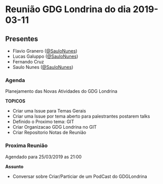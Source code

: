 # Reunião GDG Londrina do dia 2019-03-11

## Presentes

- Flavio Granero ([@SauloNunes](https://github.com/flaviogranero))
- Lucas Galuppo ([@SauloNunes](https://github.com/luccastanan))
- Fernando Cruz 
- Saulo Nunes ([@SauloNunes](https://github.com/SauloNunes))


### Agenda

Planejamento das Novas Atividades do GDG Londrina


**TOPICOS**

- Criar uma Issue para Temas Gerais
- Criar uma Issue por tema aberto para palestrantes postarem talks
- Definido o Proximo tema: GIT
- Criar Organizacao GDG Londrina no GIT
- Criar Repositorio Notas de Reunião

### Proxima Reunião 

Agendado para 25/03/2019 as 21:00

**Assunto**

- Conversar sobre Criar/Particiar de um PodCast do GDGLondrina

